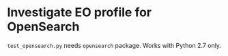# Investigate EO profile for OpenSearch
`test_opensearch.py` needs `opensearch` package.  Works with Python 2.7 only.
